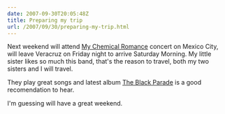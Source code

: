 ```yaml
---
date: 2007-09-30T20:05:48Z
title: Preparing my trip
url: /2007/09/30/preparing-my-trip.html
---
```


<p>Next weekend will attend <a href="http://en.wikipedia.org/wiki/My_Chemical_Romance">My Chemical Romance</a> concert on Mexico City, will leave Veracruz on Friday night to arrive Saturday Morning. My little sister likes so much this band, that's the reason to travel, both my two sisters and I will travel.</p>
<p>They play great songs and latest album <a href="http://en.wikipedia.org/wiki/The_Black_Parade">The Black Parade</a> is a good recomendation to hear.</p>
<p>I'm guessing will have a great weekend.</p>
